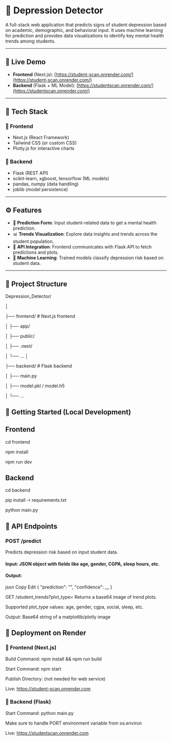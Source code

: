 # 🧠 Depression Detector

A full-stack web application that predicts signs of student depression based on academic, demographic, and behavioral input. It uses machine learning for prediction and provides data visualizations to identify key mental health trends among students.

---

## 🔗 Live Demo

- **Frontend** (Next.js): [https://student-scan.onrender.com/](https://student-scan.onrender.com/)
- **Backend** (Flask + ML Model): [https://studentscan.onrender.com/](https://studentscan.onrender.com/)

---

## 🧩 Tech Stack

### 🚀 Frontend
- Next.js (React Framework)
- Tailwind CSS (or custom CSS)
- Plotly.js for interactive charts

### 🧠 Backend
- Flask (REST API)
- scikit-learn, xgboost, tensorflow (ML models)
- pandas, numpy (data handling)
- joblib (model persistence)

---

## ⚙️ Features

- 🧾 **Prediction Form**: Input student-related data to get a mental health prediction.
- 📊 **Trends Visualization**: Explore data insights and trends across the student population.
- 🔌 **API Integration**: Frontend communicates with Flask API to fetch predictions and plots.
- 🧠 **Machine Learning**: Trained models classify depression risk based on student data.

---

## 📂 Project Structure
Depression_Detector/

│

├── frontend/ # Next.js frontend

│ ├── app/ 

│ ├── public/

│ ├── .next/

│ └── ...
│

├── backend/ # Flask backend

│ ├── main.py

│ ├── model.pkl / model.h5

│ └── ...

## 🔧 Getting Started (Local Development)

## Frontend
cd frontend

npm install

npm run dev

## Backend
cd backend

pip install -r requirements.txt

python main.py



## 🧪 API Endpoints
### POST /predict

Predicts depression risk based on input student data.


#### Input: JSON object with fields like age, gender, CGPA, sleep hours, etc.

#### Output:

json
Copy
Edit
{
  "prediction": "",
  "confidence": __
}

GET /student_trends?plot_type=<type>
Returns a base64 image of trend plots.


Supported plot_type values: age, gender, cgpa, social, sleep, etc.


Output: Base64 string of a matplotlib/plotly image



## 🚀 Deployment on Render
### 🔷 Frontend (Next.js)

Build Command: npm install && npm run build

Start Command: npm start

Publish Directory: (not needed for web service)

Live: https://student-scan.onrender.com


### 🔶 Backend (Flask)

Start Command: python main.py

Make sure to handle PORT environment variable from os.environ

Live: https://studentscan.onrender.com


